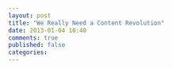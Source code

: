 ```yaml
---
layout: post
title: "We Really Need a Content Revolution"
date: 2013-01-04 10:40
comments: true
published: false
categories: 
---
```

